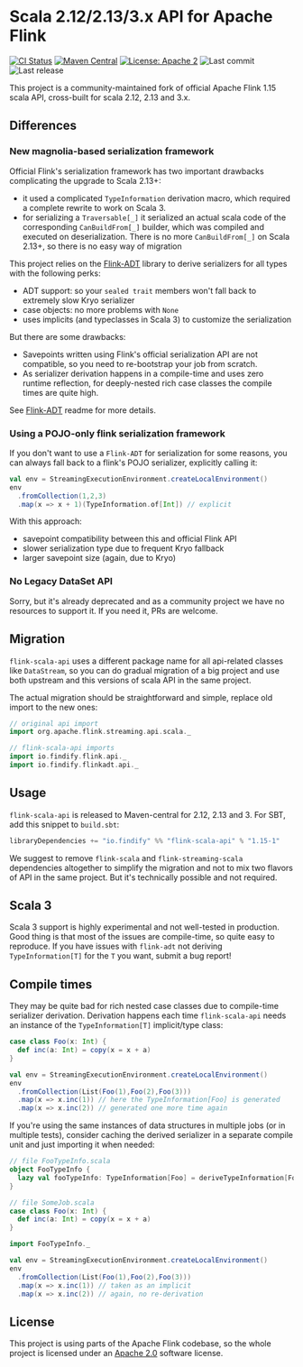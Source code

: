 # Scala 2.12/2.13/3.x API for Apache Flink

[![CI Status](https://github.com/findify/flink-scala-api/workflows/CI/badge.svg)](https://github.com/findify/flink-scala-api/actions)
[![Maven Central](https://maven-badges.herokuapp.com/maven-central/io.findify/flink-scala-api_2.12/badge.svg?style=plastic)](https://maven-badges.herokuapp.com/maven-central/io.findify/flink-scala-api_2.12)
[![License: Apache 2](https://img.shields.io/badge/License-Apache2-green.svg)](https://opensource.org/licenses/Apache-2.0)
![Last commit](https://img.shields.io/github/last-commit/findify/flink-scala-api)
![Last release](https://img.shields.io/github/release/findify/flink-scala-api)

This project is a community-maintained fork of official Apache Flink 1.15 scala API, cross-built for scala 2.12, 2.13 and 3.x.

## Differences

### New magnolia-based serialization framework

Official Flink's serialization framework has two important drawbacks complicating the upgrade to Scala 2.13+:
* it used a complicated `TypeInformation` derivation macro, which required a complete rewrite to work on Scala 3.
* for serializing a `Traversable[_]` it serialized an actual scala code of the corresponding `CanBuildFrom[_]` builder,
which was compiled and executed on deserialization. There is no more `CanBuildFrom[_]` on Scala 2.13+, so there is
no easy way of migration

This project relies on the [Flink-ADT](https://github.com/findify/flink-adt) library to derive serializers for all 
types with the following perks:
* ADT support: so your `sealed trait` members won't fall back to extremely slow Kryo serializer
* case objects: no more problems with `None`
* uses implicits (and typeclasses in Scala 3) to customize the serialization

But there are some drawbacks:
* Savepoints written using Flink's official serialization API are not compatible, so you need to re-bootstrap your job
from scratch.
* As serializer derivation happens in a compile-time and uses zero runtime reflection, for deeply-nested rich case
classes the compile times are quite high.

See [Flink-ADT](https://github.com/findify/flink-adt) readme for more details.

### Using a POJO-only flink serialization framework

If you don't want to use a `Flink-ADT` for serialization for some reasons, you can always fall back to a flink's
POJO serializer, explicitly calling it:
```scala
val env = StreamingExecutionEnvironment.createLocalEnvironment()
env
  .fromCollection(1,2,3)
  .map(x => x + 1)(TypeInformation.of[Int]) // explicit
```

With this approach:
* savepoint compatibility between this and official Flink API
* slower serialization type due to frequent Kryo fallback
* larger savepoint size (again, due to Kryo)

### No Legacy DataSet API

Sorry, but it's already deprecated and as a community project we have no resources to support it. If you need it,
PRs are welcome.

## Migration 

`flink-scala-api` uses a different package name for all api-related classes like `DataStream`, so you can do
gradual migration of a big project and use both upstream and this versions of scala API in the same project. 

The actual migration should be straightforward and simple, replace old import to the new ones:
```scala
// original api import
import org.apache.flink.streaming.api.scala._

// flink-scala-api imports
import io.findify.flink.api._
import io.findify.flinkadt.api._
```

## Usage 

`flink-scala-api` is released to Maven-central for 2.12, 2.13 and 3. For SBT, add this snippet to `build.sbt`:
```scala
libraryDependencies += "io.findify" %% "flink-scala-api" % "1.15-1"
```

We suggest to remove `flink-scala` and `flink-streaming-scala` dependencies altogether to simplify the migration and
not to mix two flavors of API in the same project. But it's technically possible and not required.

## Scala 3

Scala 3 support is highly experimental and not well-tested in production. Good thing is that most of the issues are compile-time, 
so quite easy to reproduce. If you have issues with `flink-adt` not deriving `TypeInformation[T]` for the `T` you want, 
submit a bug report!

## Compile times

They may be quite bad for rich nested case classes due to compile-time serializer derivation. 
Derivation happens each time `flink-scala-api` needs an instance of the `TypeInformation[T]` implicit/type class:
```scala
case class Foo(x: Int) {
  def inc(a: Int) = copy(x = x + a)
}

val env = StreamingExecutionEnvironment.createLocalEnvironment()
env
  .fromCollection(List(Foo(1),Foo(2),Foo(3)))
  .map(x => x.inc(1)) // here the TypeInformation[Foo] is generated
  .map(x => x.inc(2)) // generated one more time again
```

If you're using the same instances of data structures in multiple jobs (or in multiple tests), consider caching the
derived serializer in a separate compile unit and just importing it when needed:

```scala
// file FooTypeInfo.scala
object FooTypeInfo {
  lazy val fooTypeInfo: TypeInformation[Foo] = deriveTypeInformation[Foo]
}

// file SomeJob.scala
case class Foo(x: Int) {
  def inc(a: Int) = copy(x = x + a)
}

import FooTypeInfo._

val env = StreamingExecutionEnvironment.createLocalEnvironment()
env
  .fromCollection(List(Foo(1),Foo(2),Foo(3)))
  .map(x => x.inc(1)) // taken as an implicit
  .map(x => x.inc(2)) // again, no re-derivation

```

## License

This project is using parts of the Apache Flink codebase, so the whole project
is licensed under an [Apache 2.0](LICENSE.md) software license.